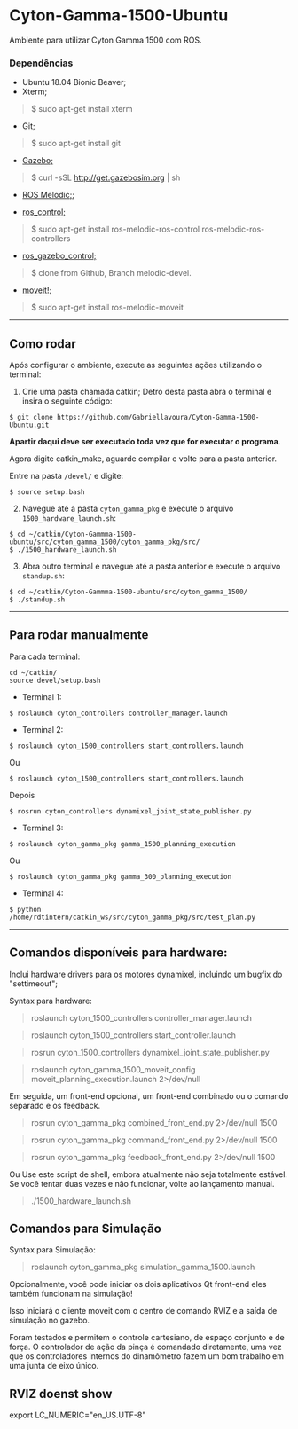 # Cyton-Gamma-1500-Ubuntu
Ambiente para utilizar Cyton Gamma 1500 com ROS.

### Dependências
* Ubuntu 18.04 Bionic Beaver;
* Xterm;
> $ sudo apt-get install xterm

* Git;
> $ sudo apt-get install git

* [Gazebo;](http://gazebosim.org/tutorials?tut=install_ubuntu&cat=install)
> $ curl -sSL http://get.gazebosim.org | sh

* [ROS Melodic;](http://wiki.ros.org/melodic/Installation/Ubuntu);

* [ros_control;](http://wiki.ros.org/ros_control)
> $ sudo apt-get install ros-melodic-ros-control ros-melodic-ros-controllers

* [ros_gazebo_control;](https://github.com/ros-simulation/gazebo_ros_pkgs/tree/melodic-devel)
> $ clone from Github, Branch melodic-devel.

* [moveit!](http://moveit.ros.org/install/);
> $ sudo apt-get install ros-melodic-moveit

-----------------------------------------------------------------------------------------------------------------
## Como rodar

Após configurar o ambiente, execute as seguintes ações utilizando o terminal:

1. Crie uma pasta chamada catkin;
Detro desta pasta abra o terminal e insira o seguinte código:
```
$ git clone https://github.com/Gabriellavoura/Cyton-Gamma-1500-Ubuntu.git
```
**Apartir daqui deve ser executado toda vez que for executar o programa**.

Agora digite catkin_make, aguarde compilar e volte para a pasta anterior.

Entre na pasta `/devel/` e digite:
```
$ source setup.bash
```
2. Navegue até a pasta `cyton_gamma_pkg` e execute o arquivo `1500_hardware_launch.sh`:

```
$ cd ~/catkin/Cyton-Gammma-1500-ubuntu/src/cyton_gamma_1500/cyton_gamma_pkg/src/
$ ./1500_hardware_launch.sh
```
3. Abra outro terminal e navegue até a pasta anterior e execute o arquivo `standup.sh`:
```
$ cd ~/catkin/Cyton-Gammma-1500-ubuntu/src/cyton_gamma_1500/
$ ./standup.sh
```
-----------------------------------------------------------------------------------------------------------------
## Para rodar manualmente

Para cada terminal:
```
cd ~/catkin/
source devel/setup.bash
```
- Terminal 1:
```
$ roslaunch cyton_controllers controller_manager.launch
```
- Terminal 2:
```
$ roslaunch cyton_1500_controllers start_controllers.launch
```
Ou
```
$ roslaunch cyton_1500_controllers start_controllers.launch
```
Depois
```
$ rosrun cyton_controllers dynamixel_joint_state_publisher.py
```
- Terminal 3:
```
$ roslaunch cyton_gamma_pkg gamma_1500_planning_execution
```
Ou
```
$ roslaunch cyton_gamma_pkg gamma_300_planning_execution
```
- Terminal 4:
```
$ python /home/rdtintern/catkin_ws/src/cyton_gamma_pkg/src/test_plan.py
```
-----------------------------------------------------------------------------------------------------------------
## Comandos disponíveis para hardware:
Inclui hardware drivers para os motores dynamixel, incluindo um bugfix do "settimeout"; 

Syntax para hardware: 
> roslaunch cyton_1500_controllers controller_manager.launch

> roslaunch cyton_1500_controllers start_controller.launch

> rosrun cyton_1500_controllers dynamixel_joint_state_publisher.py

> roslaunch cyton_gamma_1500_moveit_config moveit_planning_execution.launch 2>/dev/null

Em seguida, um front-end opcional, um front-end combinado ou o comando separado e os feedback.

> rosrun cyton_gamma_pkg combined_front_end.py 2>/dev/null 1500

> rosrun cyton_gamma_pkg command_front_end.py 2>/dev/null 1500

> rosrun cyton_gamma_pkg feedback_front_end.py 2>/dev/null 1500

Ou Use este script de shell, embora atualmente não seja totalmente estável. Se você tentar duas vezes e não funcionar, volte ao lançamento manual.

> ./1500_hardware_launch.sh

## Comandos para Simulação

Syntax para Simulação:

> roslaunch cyton_gamma_pkg simulation_gamma_1500.launch 

Opcionalmente, você pode iniciar os dois aplicativos Qt front-end eles também funcionam na simulação!

Isso iniciará o cliente moveit com o centro de comando RVIZ e a saída de simulação no gazebo.

Foram testados e permitem o controle cartesiano, de espaço conjunto e de força. O controlador de ação da pinça é comandado diretamente, uma vez que os controladores internos do dinamômetro fazem um bom trabalho em uma junta de eixo único.  


## RVIZ doenst show 
export LC_NUMERIC="en_US.UTF-8"
